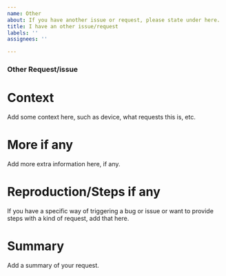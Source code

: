```yaml
---
name: Other
about: If you have another issue or request, please state under here.
title: I have an other issue/request
labels: ''
assignees: ''

---
```


### Other Request/issue

# Context
Add some context here, such as device, what requests this is, etc.

# More if any
Add more extra information here, if any.

# Reproduction/Steps if any
If you have a specific way of triggering a bug or issue or want to provide steps with a kind of request, add that here.

# Summary
Add a summary of your request.
